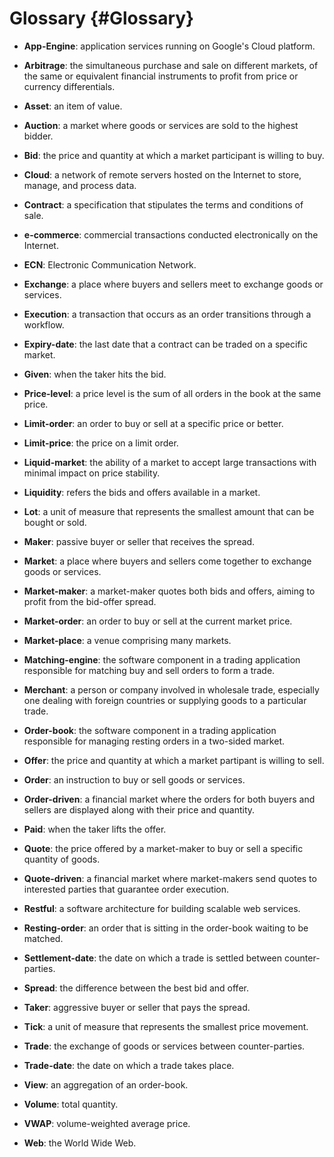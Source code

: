 Glossary {#Glossary}
========

- **App-Engine**: application services running on Google's Cloud platform.

- **Arbitrage**: the simultaneous purchase and sale on different markets, of the same or equivalent
  financial instruments to profit from price or currency differentials.

- **Asset**: an item of value.

- **Auction**: a market where goods or services are sold to the highest bidder.

- **Bid**: the price and quantity at which a market participant is willing to buy.

- **Cloud**: a network of remote servers hosted on the Internet to store, manage, and process data.

- **Contract**: a specification that stipulates the terms and conditions of sale.

- **e-commerce**: commercial transactions conducted electronically on the Internet.

- **ECN**: Electronic Communication Network.

- **Exchange**: a place where buyers and sellers meet to exchange goods or services.

- **Execution**: a transaction that occurs as an order transitions through a workflow.

- **Expiry-date**: the last date that a contract can be traded on a specific market.

- **Given**: when the taker hits the bid.

- **Price-level**: a price level is the sum of all orders in the book at the same price.

- **Limit-order**: an order to buy or sell at a specific price or better.

- **Limit-price**: the price on a limit order.

- **Liquid-market**: the ability of a market to accept large transactions with minimal impact on
  price stability.

- **Liquidity**: refers the bids and offers available in a market.

- **Lot**: a unit of measure that represents the smallest amount that can be bought or sold.

- **Maker**: passive buyer or seller that receives the spread.

- **Market**: a place where buyers and sellers come together to exchange goods or services.

- **Market-maker**: a market-maker quotes both bids and offers, aiming to profit from the bid-offer
  spread.

- **Market-order**: an order to buy or sell at the current market price.

- **Market-place**: a venue comprising many markets.

- **Matching-engine**: the software component in a trading application responsible for matching buy
  and sell orders to form a trade.

- **Merchant**: a person or company involved in wholesale trade, especially one dealing with foreign
  countries or supplying goods to a particular trade.

- **Order-book**: the software component in a trading application responsible for managing resting
  orders in a two-sided market.

- **Offer**: the price and quantity at which a market partipant is willing to sell.

- **Order**: an instruction to buy or sell goods or services.

- **Order-driven**: a financial market where the orders for both buyers and sellers are displayed
  along with their price and quantity.

- **Paid**: when the taker lifts the offer.

- **Quote**: the price offered by a market-maker to buy or sell a specific quantity of goods.

- **Quote-driven**: a financial market where market-makers send quotes to interested parties that
  guarantee order execution.

- **Restful**: a software architecture for building scalable web services.

- **Resting-order**: an order that is sitting in the order-book waiting to be matched.

- **Settlement-date**: the date on which a trade is settled between counter-parties.

- **Spread**: the difference between the best bid and offer.

- **Taker**: aggressive buyer or seller that pays the spread.

- **Tick**: a unit of measure that represents the smallest price movement.

- **Trade**: the exchange of goods or services between counter-parties.

- **Trade-date**: the date on which a trade takes place.

- **View**: an aggregation of an order-book.

- **Volume**: total quantity.

- **VWAP**: volume-weighted average price.

- **Web**: the World Wide Web.
